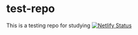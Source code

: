 # test-repo

This is a testing repo for studying
[![Netlify Status](https://api.netlify.com/api/v1/badges/0e7bcd60-cd06-4477-b642-32f0ff916b7d/deploy-status)](https://app.netlify.com/sites/t-hen/deploys)
